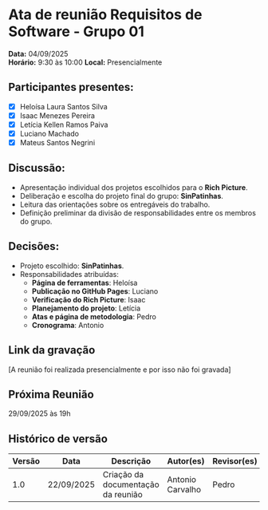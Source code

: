 # Ata de reunião Requisitos de Software - Grupo 01  
**Data:** 04/09/2025  
**Horário:** 9:30 às 10:00
**Local:** Presencialmente 

## Participantes presentes:  
- [x] Heloísa Laura Santos Silva  
- [x] Isaac Menezes Pereira  
- [x] Letícia Kellen Ramos Paiva  
- [x] Luciano Machado  
- [x] Mateus Santos Negrini  

## Discussão:  
* Apresentação individual dos projetos escolhidos para o **Rich Picture**.  
* Deliberação e escolha do projeto final do grupo: **SinPatinhas**.  
* Leitura das orientações sobre os entregáveis do trabalho.  
* Definição preliminar da divisão de responsabilidades entre os membros do grupo.  

## Decisões:  
* Projeto escolhido: **SinPatinhas**.  
* Responsabilidades atribuídas:  
  - **Página de ferramentas**: Heloísa  
  - **Publicação no GitHub Pages**: Luciano  
  - **Verificação do Rich Picture**: Isaac  
  - **Planejamento do projeto**: Letícia  
  - **Atas e página de metodologia**: Pedro  
  - **Cronograma**: Antonio  

## Link da gravação  
[A reunião foi realizada presencialmente e por isso não foi gravada]  

## Próxima Reunião  
29/09/2025 às 19h  

## Histórico de versão  
Versão | Data | Descrição | Autor(es) | Revisor(es)  
-------- | ------ | ------ | ---------- | ----------  
1.0 | 22/09/2025 | Criação da documentação da reunião | Antonio Carvalho | Pedro  

